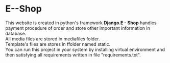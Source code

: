 # E--Shop
This website is created in python's framework <b>Django</b>.<strong>E - Shop</strong> handles payment procedure of order and store other important information in database.
<br>
All media files are stored in mediafiles folder.<br>
Template's files are stores in ffolder named static.
<br> You can run this project in your system by installing virtual environment and then satisfying all requirements written in file "requirements.txt".
